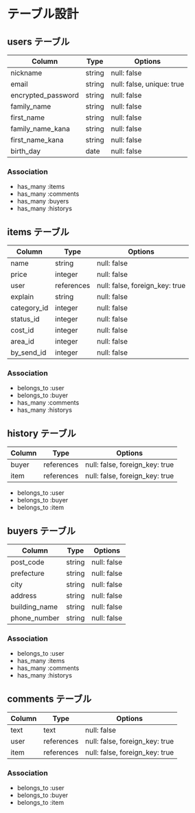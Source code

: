 # テーブル設計

## users テーブル

| Column             | Type    | Options                   |
| ------------------ | ------- | ------------------------- |
| nickname           | string  | null: false               |
| email              | string  | null: false, unique: true |
| encrypted_password | string  | null: false               |
| family_name        | string  | null: false               |
| first_name         | string  | null: false               |
| family_name_kana   | string  | null: false               |
| first_name_kana    | string  | null: false               |
| birth_day          | date    | null: false               |


### Association

- has_many :items
- has_many :comments
- has_many :buyers
- has_many :historys



##  items テーブル

| Column      | Type        | Options                        |
| ----------- | ----------- | ------------------------------ |
| name        | string      | null: false                    |
| price       | integer     | null: false                    |
| user        | references  | null: false, foreign_key: true |
| explain     | string      | null: false                    |
| category_id | integer     | null: false                    |
| status_id   | integer     | null: false                    |
| cost_id     | integer     | null: false                    |
| area_id     | integer     | null: false                    |
| by_send_id  | integer     | null: false                    |

### Association

- belongs_to :user
- belongs_to :buyer
- has_many :comments
- has_many :historys





##  history テーブル

| Column   | Type        | Options                        |
| ---------| ----------- | ------------------------------ |
| buyer    | references  | null: false, foreign_key: true |
| item     | references  | null: false, foreign_key: true |

- belongs_to :user
- belongs_to :buyer
- belongs_to :item








##  buyers テーブル

| Column             | Type    | Options     |
| ------------------ | ------- | ----------- |
| post_code          | string  | null: false |
| prefecture         | string  | null: false |
| city               | string  | null: false |
| address            | string  | null: false |
| building_name      | string  | null: false |
| phone_number       | string  | null: false |
  

### Association

- belongs_to :user
- has_many :items
- has_many :comments
- has_many :historys





## comments テーブル

| Column  | Type       | Options                        |
| ------- | ---------- | ------------------------------ |
| text    | text       | null: false                    |
| user    | references | null: false, foreign_key: true |
| item    | references | null: false, foreign_key: true |

### Association

- belongs_to :user
- belongs_to :buyer
- belongs_to :item